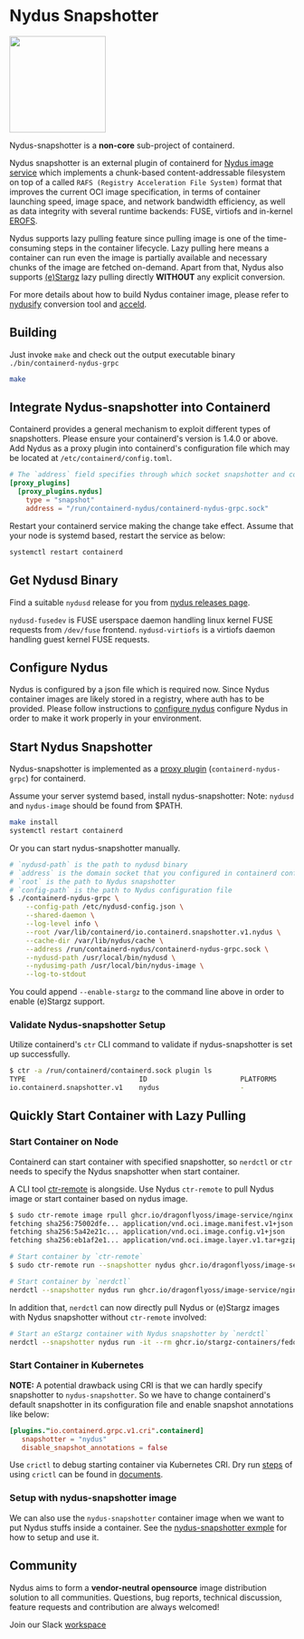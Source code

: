 # Nydus Snapshotter

<p><img src="https://github.com/dragonflyoss/image-service/blob/master/misc/logo.svg" width="170"></p>

Nydus-snapshotter is a **non-core** sub-project of containerd.

Nydus snapshotter is an external plugin of containerd for [Nydus image service](https://nydus.dev) which implements a chunk-based content-addressable filesystem on top of a called `RAFS (Registry Acceleration File System)` format that improves the current OCI image specification, in terms of container launching speed, image space, and network bandwidth efficiency, as well as data integrity with several runtime backends: FUSE, virtiofs and in-kernel [EROFS](https://www.kernel.org/doc/html/latest/filesystems/erofs.html).

Nydus supports lazy pulling feature since pulling image is one of the time-consuming steps in the container lifecycle. Lazy pulling here means a container can run even the image is partially available and necessary chunks of the image are fetched on-demand. Apart from that, Nydus also supports [(e)Stargz](https://github.com/containerd/stargz-snapshotter) lazy pulling directly **WITHOUT** any explicit conversion.

For more details about how to build Nydus container image, please refer to [nydusify](https://github.com/dragonflyoss/image-service/blob/master/docs/nydusify.md) conversion tool and [acceld](https://github.com/goharbor/acceleration-service).

## Building

Just invoke `make` and check out the output executable binary `./bin/containerd-nydus-grpc`

```bash
make
```

## Integrate Nydus-snapshotter into Containerd

Containerd provides a general mechanism to exploit different types of snapshotters. Please ensure your containerd's version is 1.4.0 or above.
Add Nydus as a proxy plugin into containerd's configuration file which may be located at `/etc/containerd/config.toml`.

```toml
# The `address` field specifies through which socket snapshotter and containerd communicate.
[proxy_plugins]
  [proxy_plugins.nydus]
    type = "snapshot"
    address = "/run/containerd-nydus/containerd-nydus-grpc.sock"
```

Restart your containerd service making the change take effect. Assume that your node is systemd based, restart the service as below:

```bash
systemctl restart containerd
```

## Get Nydusd Binary

Find a suitable `nydusd` release for you from [nydus releases page](https://github.com/dragonflyoss/image-service/releases).

`nydusd-fusedev` is FUSE userspace daemon handling linux kernel FUSE requests from `/dev/fuse` frontend.
`nydusd-virtiofs` is a virtiofs daemon handling guest kernel FUSE requests.

## Configure Nydus

Nydus is configured by a json file which is required now. Since Nydus container images are likely stored in a registry, where auth has to be provided.
Please follow instructions to [configure nydus](./docs/configure_nydus.md) configure Nydus in order to make it work properly in your environment.

## Start Nydus Snapshotter

Nydus-snapshotter is implemented as a [proxy plugin](https://github.com/containerd/containerd/blob/04985039cede6aafbb7dfb3206c9c4d04e2f924d/PLUGINS.md#proxy-plugins) (`containerd-nydus-grpc`) for containerd.

Assume your server systemd based, install nydus-snapshotter:
Note: `nydusd` and `nydus-image` should be found from $PATH.
```bash
make install
systemctl restart containerd
```

Or you can start nydus-snapshotter manually.
```bash
# `nydusd-path` is the path to nydusd binary
# `address` is the domain socket that you configured in containerd configuration file
# `root` is the path to Nydus snapshotter
# `config-path` is the path to Nydus configuration file
$ ./containerd-nydus-grpc \
    --config-path /etc/nydusd-config.json \
    --shared-daemon \
    --log-level info \
    --root /var/lib/containerd/io.containerd.snapshotter.v1.nydus \
    --cache-dir /var/lib/nydus/cache \
    --address /run/containerd-nydus/containerd-nydus-grpc.sock \
    --nydusd-path /usr/local/bin/nydusd \
    --nydusimg-path /usr/local/bin/nydus-image \
    --log-to-stdout
```

You could append `--enable-stargz` to the command line above in order to enable (e)Stargz support.

### Validate Nydus-snapshotter Setup

Utilize containerd's `ctr` CLI command to validate if nydus-snapshotter is set up successfully.

```bash
$ ctr -a /run/containerd/containerd.sock plugin ls
TYPE                            ID                       PLATFORMS      STATUS
io.containerd.snapshotter.v1    nydus                    -              ok
```

## Quickly Start Container with Lazy Pulling

### Start Container on Node

Containerd can start container with specified snapshotter, so `nerdctl` or `ctr` needs to specify the Nydus snapshotter when start container.

A CLI tool [ctr-remote](https://github.com/dragonflyoss/image-service/tree/master/contrib/ctr-remote) is alongside. Use Nydus `ctr-remote` to pull Nydus image or start container based on nydus image.

```bash
$ sudo ctr-remote image rpull ghcr.io/dragonflyoss/image-service/nginx:nydus-latest
fetching sha256:75002dfe... application/vnd.oci.image.manifest.v1+json
fetching sha256:5a42e21c... application/vnd.oci.image.config.v1+json
fetching sha256:eb1af2e1... application/vnd.oci.image.layer.v1.tar+gzip

# Start container by `ctr-remote`
$ sudo ctr-remote run --snapshotter nydus ghcr.io/dragonflyoss/image-service/nginx:nydus-latest awesome-nydus

# Start container by `nerdctl`
nerdctl --snapshotter nydus run ghcr.io/dragonflyoss/image-service/nginx:nydus-latest
```

In addition that, `nerdctl` can now directly pull Nydus or (e)Stargz images with Nydus snapshotter without `ctr-remote` involved:

```bash
# Start an eStargz container with Nydus snapshotter by `nerdctl`
nerdctl --snapshotter nydus run -it --rm ghcr.io/stargz-containers/fedora:35-esgz
```

### Start Container in Kubernetes

**NOTE:** A potential drawback using CRI is that we can hardly specify snapshotter to `nydus-snapshotter`. So we have to change containerd's default snapshotter in its configuration file and enable snapshot annotations like below:

```toml
[plugins."io.containerd.grpc.v1.cri".containerd]
   snapshotter = "nydus"
   disable_snapshot_annotations = false
```

Use `crictl` to debug starting container via Kubernetes CRI. Dry run [steps](./docs/crictl_dry_run.md) of using `crictl` can be found in [documents](./docs).

### Setup with nydus-snapshotter image
We can also use the `nydus-snapshotter` container image when we want to put Nydus stuffs inside a container. See the [nydus-snapshotter exmple](./misc/example/README.md) for how to setup and use it.

## Community

Nydus aims to form a **vendor-neutral opensource** image distribution solution to all communities.
Questions, bug reports, technical discussion, feature requests and contribution are always welcomed!

Join our Slack [workspace](https://join.slack.com/t/nydusimageservice/shared_invite/zt-pz4qvl4y-WIh4itPNILGhPS8JqdFm_w)
